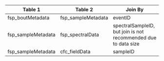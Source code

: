 |Table 1|Table 2|Join By|
|----------------|---------------------|---------------------------------------------------|
|fsp_boutMetadata|fsp_sampleMetadata|eventID|
|fsp_sampleMetadata|fsp_spectralData|spectralSampleID, but join is not recommended due to data size|
|fsp_sampleMetadata|cfc_fieldData|sampleID|
